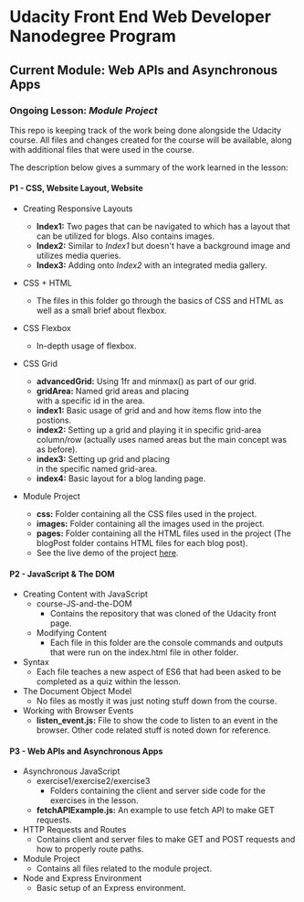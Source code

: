 # Udacity Front End Web Developer Nanodegree Program

## Current Module: **Web APIs and Asynchronous Apps**

### Ongoing Lesson: *Module Project*

This repo is keeping track of the work being done alongside the Udacity course. All files and changes created for the course will be available, along with additional files that were used in the course.

The description below gives a summary of the work learned in the lesson:

#### P1 - CSS, Website Layout, Website

- Creating Responsive Layouts
  - **Index1:** Two pages that can be navigated to which has a layout that can be utilized for blogs. Also contains images.
  - **Index2:** Similar to *Index1* but doesn't have a background image and utilizes media queries.
  - **Index3:** Adding onto *Index2* with an integrated media gallery.
  
- CSS + HTML
  - The files in this folder go through the basics of CSS and HTML as well as a small brief about flexbox.
- CSS Flexbox
  - In-depth usage of flexbox.
- CSS Grid
  - **advancedGrid:** Using 1fr and minmax() as part of our grid.
  - **gridArea:** Named grid areas and placing <div> with a specific id in the area.
  - **index1:** Basic usage of grid and and how items flow into the postions.
  - **index2:** Setting up a grid and playing it in specific grid-area column/row (actually uses named areas but the main concept was as before).
  - **index3:** Setting up grid and placing <div> in the specific named grid-area.
  - **index4:** Basic layout for a blog landing page.
- Module Project
  - **css:** Folder containing all the CSS files used in the project.
  - **images:** Folder containing all the images used in the project.
  - **pages:** Folder containing all the HTML files used in the project (The blogPost folder contains HTML files for each blog post).
  - See the live demo of the project <a href="https://ranchestertalon.github.io/front-end-web-dev/P1%20-%20CSS,%20Website%20Layout,%20Website/Module%20Project/index.html">here</a>.

#### P2 - JavaScript & The DOM

- Creating Content with JavaScript
  - course-JS-and-the-DOM
    - Contains the repository that was cloned of the Udacity front page.
  - Modifying Content
    - Each file in this folder are the console commands and outputs that were run on the index.html file in other folder.
- Syntax
  - Each file teaches a new aspect of ES6 that had been asked to be completed as a quiz within the lesson.
- The Document Object Model
  - No files as mostly it was just noting stuff down from the course.
- Working with Browser Events
  - **listen_event.js:** File to show the code to listen to an event in the browser. Other code related stuff is noted down for reference.

#### P3 - Web APIs and Asynchronous Apps

- Asynchronous JavaScript
  - exercise1/exercise2/exercise3
    - Folders containing the client and server side code for the exercises in the lesson.
  - **fetchAPIExample.js:** An example to use fetch API to make GET requests.
- HTTP Requests and Routes
  - Contains client and server files to make GET and POST requests and how to properly route paths.
- Module Project
  - Contains all files related to the module project.
- Node and Express Environment
  - Basic setup of an Express environment.